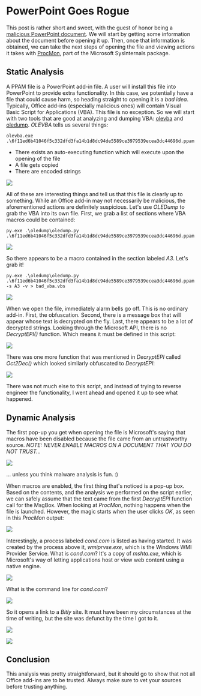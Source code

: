# PowerPoint Goes Rogue

This post is rather short and sweet, with the guest of honor being a [malicious PowerPoint document](https://bazaar.abuse.ch/sample/6f11ed6b41046f5c332dfd3fa14b1d8dc94de5589ce3979539ecea3dc44696d2/). We will start by getting some information about the document before opening it up. Then, once that information is obtained, we can take the next steps of opening the file and viewing actions it takes with [ProcMon](https://docs.microsoft.com/en-us/sysinternals/downloads/procmon), part of the Microsoft SysInternals package.

## Static Analysis

A PPAM file is a PowerPoint add-in file. A user will install this file into PowerPoint to provide extra functionality. In this case, we potentially have a file that could cause harm, so heading straight to opening it is a *bad idea*. Typically, Office add-ins (especially malicious ones) will contain Visual Basic Script for Applications (VBA). This file is no exception. So we will start with two tools that are good at analyzing and dumping VBA: [olevba](https://github.com/decalage2/oletools/wiki/olevba) and [oledump](https://blog.didierstevens.com/programs/oledump-py/). _OLEVBA_ tells us several things:

`olevba.exe .\6f11ed6b41046f5c332dfd3fa14b1d8dc94de5589ce3979539ecea3dc44696d.ppam` 

- There exists an auto-executing function which will execute upon the opening of the file
- A file gets copied
- There are encoded strings

![](/assets/images/powerpnt_addin_20220306/step1.png)

All of these are interesting things and tell us that this file is clearly up to something. While an Office add-in may not necessarily be malicious, the aforementioned actions are definitely suspicious. Let's use _OLEDump_ to grab the VBA into its own file. First, we grab a list of sections where VBA macros could be contained:

`py.exe .\oledump\oledump.py .\6f11ed6b41046f5c332dfd3fa14b1d8dc94de5589ce3979539ecea3dc44696d.ppam`

![](/assets/images/powerpnt_addin_20220306/step2.png)

So there appears to be a macro contained in the section labeled _A3_. Let's grab it!

`py.exe .\oledump\oledump.py .\6f11ed6b41046f5c332dfd3fa14b1d8dc94de5589ce3979539ecea3dc44696d.ppam -s A3 -v > bad_vba.vbs`

![](/assets/images/powerpnt_addin_20220306/step3.png)

When we open the file, immediately alarm bells go off. This is no ordinary add-in. First, the obfuscation. Second, there is a message box that will appear whose text is decrypted on the fly. Last, there appears to be a lot of decrypted strings. Looking through the Microsoft API, there is no _DecryptEPI()_ function. Which means it must be defined in this script:

![](/assets/images/powerpnt_addin_20220306/step4.png)

There was one more function that was mentioned in _DecryptEPI_ called _Oct2Dec()_ which looked similarly obfuscated to _DecryptEPI_:

![](/assets/images/powerpnt_addin_20220306/step5.png)

There was not much else to this script, and instead of trying to reverse engineer the functionality, I went ahead and opened it up to see what happened.

## Dynamic Analysis

The first pop-up you get when opening the file is Microsoft's saying that macros have been disabled because the file came from an untrustworthy source. _NOTE: NEVER ENABLE MACROS ON A DOCUMENT THAT YOU DO NOT TRUST..._

![](/assets/images/powerpnt_addin_20220306/step6.png)

... unless you think malware analysis is fun. :)

When macros are enabled, the first thing that's noticed is a pop-up box. Based on the contents, and the analysis we performed on the script earlier, we can safely assume that the text came from the first _DecryptEPI_ function call for the MsgBox. When looking at _ProcMon_, nothing happens when the file is launched. However, the magic starts when the user clicks *OK*, as seen in this _ProcMon_ output:

![](/assets/images/powerpnt_addin_20220306/step7.png)

Interestingly, a process labeled _cond.com_ is listed as having started. It was created by the process above it, _wmiprvse.exe_, which is the Windows WMI Provider Service. What is _cond.com_? It's a copy of _mshta.exe_, which is Microsoft's way of letting applications host or view web content using a native engine. 

![](/assets/images/powerpnt_addin_20220306/step8.png)

What is the command line for *cond.com*? 

![](/assets/images/powerpnt_addin_20220306/step9.png)

So it opens a link to a _Bitly_ site. It must have been my circumstances at the time of writing, but the site was defunct by the time I got to it.

![](/assets/images/powerpnt_addin_20220306/step10.png)

![](/assets/images/powerpnt_addin_20220306/step11.png)

## Conclusion

This analysis was pretty straightforward, but it should go to show that not all Office add-ins are to be trusted. Always make sure to vet your sources before trusting anything.